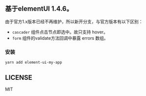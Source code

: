 ## 基于elementUI 1.4.6。

由于官方1.x版本已经不再维护，所以新开分支，与官方版本有以下区别：

- `cascader` 组件点击节点即选中。故只支持 hover。
- `form` 组件的validate方法回调中暴露 errors 数组。

### 安装
````
yarn add element-ui-my-app
````

## LICENSE
MIT
